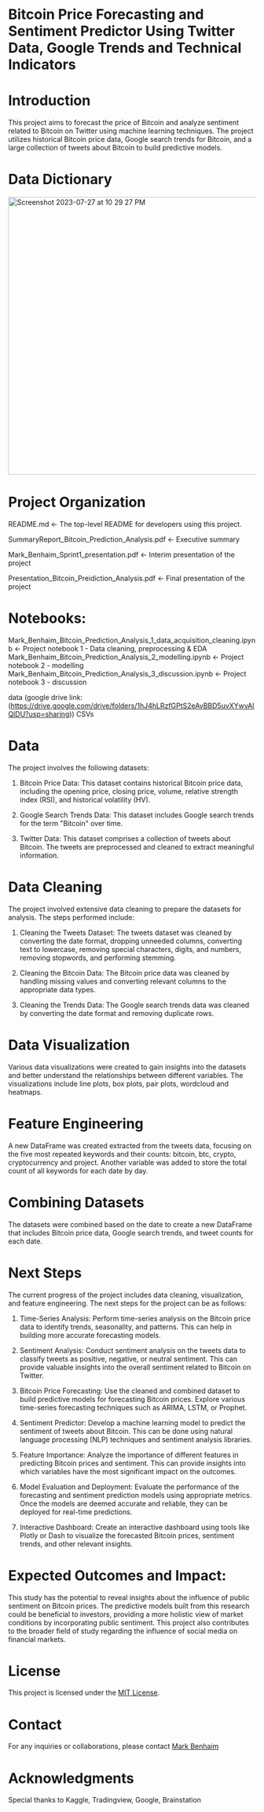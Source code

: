 # Bitcoin Price Forecasting and Sentiment Predictor Using Twitter Data, Google Trends and Technical Indicators

# Introduction
This project aims to forecast the price of Bitcoin and analyze sentiment related to Bitcoin on Twitter using machine learning techniques. The project utilizes historical Bitcoin price data, Google search trends for Bitcoin, and a large collection of tweets about Bitcoin to build predictive models.

# Data Dictionary
<img width="564" alt="Screenshot 2023-07-27 at 10 29 27 PM" src="https://github.com/benhaim23/Capstone-Project/assets/128685658/9dab787e-e491-4b2a-9fd4-df11870aabab">


# Project Organization
README.md          <- The top-level README for developers using this project.

SummaryReport_Bitcoin_Prediction_Analysis.pdf    <- Executive summary

Mark_Benhaim_Sprint1_presentation.pdf            <- Interim presentation of the project

Presentation_Bitcoin_Preidiction_Analysis.pdf    <- Final presentation of the project

# Notebooks:
Mark_Benhaim_Bitcoin_Prediction_Analysis_1_data_acquisition_cleaning.ipynb   <- Project notebook 1 - Data cleaning, preprocessing & EDA
Mark_Benhaim_Bitcoin_Prediction_Analysis_2_modelling.ipynb                   <- Project notebook 2 - modelling
Mark_Benhaim_Bitcoin_Prediction_Analysis_3_discussion.ipynb         <- Project notebook 3 - discussion

data (google drive link: (https://drive.google.com/drive/folders/1hJ4hLRzfGPtS2eAvBBD5uvXYwvAIQlDU?usp=sharing))
CSVs              

# Data
The project involves the following datasets:

1. Bitcoin Price Data: This dataset contains historical Bitcoin price data, including the opening price, closing price, volume, relative strength index (RSI), and historical volatility (HV).

2. Google Search Trends Data: This dataset includes Google search trends for the term "Bitcoin" over time.

3. Twitter Data: This dataset comprises a collection of tweets about Bitcoin. The tweets are preprocessed and cleaned to extract meaningful information.

# Data Cleaning
The project involved extensive data cleaning to prepare the datasets for analysis. The steps performed include:
1. Cleaning the Tweets Dataset: The tweets dataset was cleaned by converting the date format, dropping unneeded columns, converting text to lowercase, removing special characters, digits, and numbers, removing stopwords, and performing stemming.

2. Cleaning the Bitcoin Data: The Bitcoin price data was cleaned by handling missing values and converting relevant columns to the appropriate data types.

3. Cleaning the Trends Data: The Google search trends data was cleaned by converting the date format and removing duplicate rows.

# Data Visualization
Various data visualizations were created to gain insights into the datasets and better understand the relationships between different variables. The visualizations include line plots, box plots, pair plots, wordcloud and heatmaps.

# Feature Engineering
A new DataFrame was created extracted from the tweets data, focusing on the five most repeated keywords and their counts: bitcoin, btc, crypto, cryptocurrency and project. Another variable was added to store the total count of all keywords for each date by day.

# Combining Datasets
The datasets were combined based on the date to create a new DataFrame that includes Bitcoin price data, Google search trends, and tweet counts for each date.

# Next Steps
The current progress of the project includes data cleaning, visualization, and feature engineering. The next steps for the project can be as follows:

1. Time-Series Analysis: Perform time-series analysis on the Bitcoin price data to identify trends, seasonality, and patterns. This can help in building more accurate forecasting models.

2. Sentiment Analysis: Conduct sentiment analysis on the tweets data to classify tweets as positive, negative, or neutral sentiment. This can provide valuable insights into the overall sentiment related to Bitcoin on Twitter.

3. Bitcoin Price Forecasting: Use the cleaned and combined dataset to build predictive models for forecasting Bitcoin prices. Explore various time-series forecasting techniques such as ARIMA, LSTM, or Prophet.

4. Sentiment Predictor: Develop a machine learning model to predict the sentiment of tweets about Bitcoin. This can be done using natural language processing (NLP) techniques and sentiment analysis libraries.

5. Feature Importance: Analyze the importance of different features in predicting Bitcoin prices and sentiment. This can provide insights into which variables have the most significant impact on the outcomes.

6. Model Evaluation and Deployment: Evaluate the performance of the forecasting and sentiment prediction models using appropriate metrics. Once the models are deemed accurate and reliable, they can be deployed for real-time predictions.

7. Interactive Dashboard: Create an interactive dashboard using tools like Plotly or Dash to visualize the forecasted Bitcoin prices, sentiment trends, and other relevant insights.

# Expected Outcomes and Impact: 

This study has the potential to reveal insights about the influence of public sentiment on Bitcoin prices. The predictive models built from this research could be beneficial to investors, providing a more holistic view of market conditions by incorporating public sentiment. This project also contributes to the broader field of study regarding the influence of social media on financial markets.

# License
This project is licensed under the [MIT License](LICENSE).

# Contact
For any inquiries or collaborations, please contact [Mark Benhaim](markbenhaim0@gmail.com)

# Acknowledgments
Special thanks to Kaggle, Tradingview, Google, Brainstation
